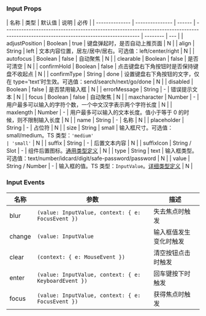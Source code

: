 ### Input Props

| 名称           | 类型            | 默认值 | 说明                                                                                                                                  | 必传     |
| -------------- | --------------- | ------ | ------------------------------------------------------------------------------------------------------------------------------------- | -------- | --- |
| adjustPosition | Boolean         | true   | 键盘弹起时，是否自动上推页面                                                                                                          | N        |
| align          | String          | left   | 文本内容位置，居左/居中/居右。可选值：left/center/right                                                                               | N        |
| autofocus      | Boolean         | false  | 自动聚焦                                                                                                                              | N        |
| clearable      | Boolean         | false  | 是否可清空                                                                                                                            | N        |
| confirmHold    | Boolean         | false  | 点击键盘右下角按钮时是否保持键盘不收起点                                                                                              | N        |
| confirmType    | String          | done   | 设置键盘右下角按钮的文字，仅在 type='text'时生效。可选值：send/search/next/go/done                                                    | N        |
| disabled       | Boolean         | false  | 是否禁用输入框                                                                                                                        | N        |
| errorMessage   | String          | -      | 错误提示文本                                                                                                                          | N        |
| focus          | Boolean         | false  | 自动聚焦                                                                                                                              | N        |
| maxcharacter   | Number          | -      | 用户最多可以输入的字符个数，一个中文汉字表示两个字符长度                                                                              | N        |
| maxlength      | Number          | -      | 用户最多可以输入的文本长度。值小于等于 0 的时候，则不限制输入长度                                                                     | N        |
| name           | String          | -      | 名称                                                                                                                                  | N        |
| placeholder    | String          | -      | 占位符                                                                                                                                | N        |
| size           | String          | small  | 输入框尺寸。可选值：small/medium。TS 类型：`'medium'                                                                                  | 'small'` | N   |
| suffix         | String          | -      | 后置文本内容                                                                                                                          | N        |
| suffixIcon     | String / Slot   | -      | 组件后置图标。[通用类型定义](https://github.com/Tencent/tdesign-miniprogram/blob/develop/src/common/common.ts)                   | N        |
| type           | String          | text   | 输入框类型。可选值：text/number/idcard/digit/safe-password/password                                                                   | N        |
| value          | String / Number | -      | 输入框的值。TS 类型：`InputValue`。[详细类型定义](https://github.com/Tencent/tdesign-miniprogram/tree/develop/src/input/type.ts) | N        |

### Input Events

| 名称   | 参数                                                 | 描述                   |
| ------ | ---------------------------------------------------- | ---------------------- |
| blur   | `(value: InputValue, context: { e: FocusEvent })`    | 失去焦点时触发         |
| change | `(value: InputValue`                                 | 输入框值发生变化时触发 |
| clear  | `(context: { e: MouseEvent })`                       | 清空按钮点击时触发     |
| enter  | `(value: InputValue, context: { e: KeyboardEvent })` | 回车键按下时触发       |
| focus  | `(value: InputValue, context: { e: FocusEvent })`    | 获得焦点时触发         |
